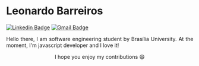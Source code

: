 # Leonardo Barreiros


[![Linkedin Badge](https://img.shields.io/badge/-Leonardo%20Barreiros-00cff0?style=flat-square&logo=Linkedin&logoColor=white&link=https://www.linkedin.com/in/leonardo-dos-santos-silva-barreiros-126927149/)](https://www.linkedin.com/in/leonardo-dos-santos-silva-barreiros-126927149/) 
[![Gmail Badge](https://img.shields.io/badge/-leossb36@gmail.com-00cff0?style=flat-square&logo=Gmail&logoColor=white&link=mailto:leossb36@gmail.com)](mailto:leossb36@gmail.com)

<p align="justify"> Hello there, I am software engineering student by Brasília University. At the moment, I'm javascript developer and I love it!

<p align="center"> I hope you enjoy my contributions 😄